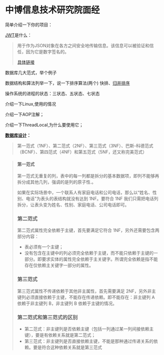 # 中博信息技术研究院面经

简单介绍一下你的项目：

[JWT](https://zhuanlan.zhihu.com/p/86937325)是什么：

> 用于作为JSON对象在各方之间安全地传输信息。该信息可以被验证和信任，因为它是数字签名的。
>
> [具体链接](https://www.ruanyifeng.com/blog/2018/07/json_web_token-tutorial.html)

数据库几大范式，举个例子

数据结构和算法列举一下，说一下排序算法(两个)  快排、[归并排序](https://blog.csdn.net/u014339447/article/details/109520625)

操作系统的进程的状态：三状态、五状态、七状态

介绍一下Linux,使用的情况

介绍一下AOP注解；

介绍一下ThreadLocal,为什么要使用它；

**[数据库设计](https://www.yinxiang.com/everhub/note/9be37404-e26b-4140-9f92-f39c763532d2)：**

> 第一范式（1NF）、第二范式（2NF）、第三范式（3NF）、巴斯-科德范式（BCNF）、第四范式（4NF）和第五范式（5NF，还又称完美范式）

> #### 第一范式
>
> 第一范式无重复的列，表中的每一列都是拆分的基本数据项，即列不能够再拆分成其他几列，强调的是列的原子性.。
>
> 如果在实际场景中，一个联系人有家庭电话和公司电话，那么以“姓名、性别、电话”为表头的表结构就没有达到 1NF。要符合 1NF 我们只需把电话列拆分，让表头变为姓名、性别、家庭电话、公司电话即可。
>
> ### 第二范式
>
> 第二范式属性完全依赖于主键，首先要满足它符合 1NF，另外还需要包含两部分内容：
>
> - 表必须有一个主键；
> - 没有包含在主键中的列必须完全依赖于主键，而不能只依赖于主键的一部分。即要求实体的属性完全依赖于主关键字。所谓完全依赖是指不能存在仅依赖主关键字一部分的属性。
>
> ### 第三范式
>
> 第三范式属性不传递依赖于其他非主属性，首先需要满足 2NF，另外非主键列必须直接依赖于主键，不能存在传递依赖。即不能存在：非主键列 A 依赖于非主键列 B，非主键列 B 依赖于主键的情况。
>
> ### 第二范式和第三范式的区别
>
> - 第二范式：非主键列是否依赖主键（包括一列通过某一列间接依赖主键），要是有依赖关系就是第二范式；
> - 第三范式：非主键列是否直接依赖主键，不能是那种通过传递关系的依赖。要是符合这种依赖关系就是第三范式
